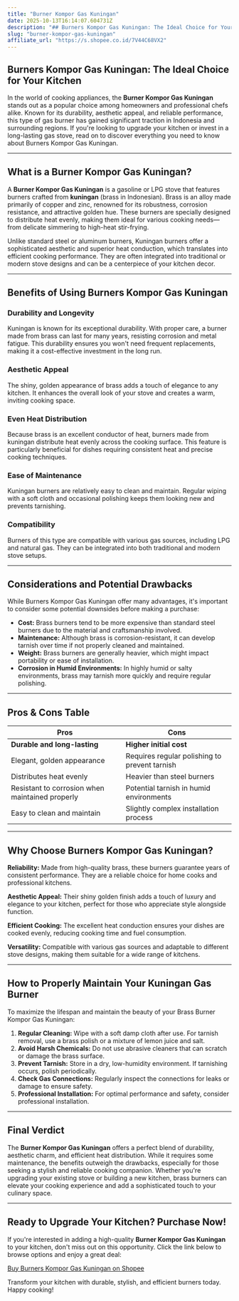 ```yaml
---
title: "Burner Kompor Gas Kuningan"
date: 2025-10-13T16:14:07.604731Z
description: "## Burners Kompor Gas Kuningan: The Ideal Choice for Your Kitchen..."
slug: "burner-kompor-gas-kuningan"
affiliate_url: "https://s.shopee.co.id/7V44C68VX2"
---
```

## Burners Kompor Gas Kuningan: The Ideal Choice for Your Kitchen

In the world of cooking appliances, the **Burner Kompor Gas Kuningan** stands out as a popular choice among homeowners and professional chefs alike. Known for its durability, aesthetic appeal, and reliable performance, this type of gas burner has gained significant traction in Indonesia and surrounding regions. If you're looking to upgrade your kitchen or invest in a long-lasting gas stove, read on to discover everything you need to know about Burners Kompor Gas Kuningan.

---

## What is a Burner Kompor Gas Kuningan?

A **Burner Kompor Gas Kuningan** is a gasoline or LPG stove that features burners crafted from **kuningan** (brass in Indonesian). Brass is an alloy made primarily of copper and zinc, renowned for its robustness, corrosion resistance, and attractive golden hue. These burners are specially designed to distribute heat evenly, making them ideal for various cooking needs—from delicate simmering to high-heat stir-frying.

Unlike standard steel or aluminum burners, Kuningan burners offer a sophisticated aesthetic and superior heat conduction, which translates into efficient cooking performance. They are often integrated into traditional or modern stove designs and can be a centerpiece of your kitchen decor.

---

## Benefits of Using Burners Kompor Gas Kuningan

### Durability and Longevity

Kuningan is known for its exceptional durability. With proper care, a burner made from brass can last for many years, resisting corrosion and metal fatigue. This durability ensures you won't need frequent replacements, making it a cost-effective investment in the long run.

### Aesthetic Appeal

The shiny, golden appearance of brass adds a touch of elegance to any kitchen. It enhances the overall look of your stove and creates a warm, inviting cooking space.

### Even Heat Distribution

Because brass is an excellent conductor of heat, burners made from kuningan distribute heat evenly across the cooking surface. This feature is particularly beneficial for dishes requiring consistent heat and precise cooking techniques.

### Ease of Maintenance

Kuningan burners are relatively easy to clean and maintain. Regular wiping with a soft cloth and occasional polishing keeps them looking new and prevents tarnishing.

### Compatibility

Burners of this type are compatible with various gas sources, including LPG and natural gas. They can be integrated into both traditional and modern stove setups.

---

## Considerations and Potential Drawbacks

While Burners Kompor Gas Kuningan offer many advantages, it's important to consider some potential downsides before making a purchase:

- **Cost:** Brass burners tend to be more expensive than standard steel burners due to the material and craftsmanship involved.
- **Maintenance:** Although brass is corrosion-resistant, it can develop tarnish over time if not properly cleaned and maintained.
- **Weight:** Brass burners are generally heavier, which might impact portability or ease of installation.
- **Corrosion in Humid Environments:** In highly humid or salty environments, brass may tarnish more quickly and require regular polishing.

---

## Pros & Cons Table

| Pros                                          | Cons                                              |
|----------------------------------------------|--------------------------------------------------|
| **Durable and long-lasting**                | **Higher initial cost**                        |
| Elegant, golden appearance                   | Requires regular polishing to prevent tarnish|
| Distributes heat evenly                     | Heavier than steel burners                     |
| Resistant to corrosion when maintained properly | Potential tarnish in humid environments  |
| Easy to clean and maintain                   | Slightly complex installation process        |

---

## Why Choose Burners Kompor Gas Kuningan?

**Reliability:** Made from high-quality brass, these burners guarantee years of consistent performance. They are a reliable choice for home cooks and professional kitchens.

**Aesthetic Appeal:** Their shiny golden finish adds a touch of luxury and elegance to your kitchen, perfect for those who appreciate style alongside function.

**Efficient Cooking:** The excellent heat conduction ensures your dishes are cooked evenly, reducing cooking time and fuel consumption.

**Versatility:** Compatible with various gas sources and adaptable to different stove designs, making them suitable for a wide range of kitchens.

---

## How to Properly Maintain Your Kuningan Gas Burner

To maximize the lifespan and maintain the beauty of your Brass Burner Kompor Gas Kuningan:

1. **Regular Cleaning:** Wipe with a soft damp cloth after use. For tarnish removal, use a brass polish or a mixture of lemon juice and salt.
2. **Avoid Harsh Chemicals:** Do not use abrasive cleaners that can scratch or damage the brass surface.
3. **Prevent Tarnish:** Store in a dry, low-humidity environment. If tarnishing occurs, polish periodically.
4. **Check Gas Connections:** Regularly inspect the connections for leaks or damage to ensure safety.
5. **Professional Installation:** For optimal performance and safety, consider professional installation.

---

## Final Verdict

The **Burner Kompor Gas Kuningan** offers a perfect blend of durability, aesthetic charm, and efficient heat distribution. While it requires some maintenance, the benefits outweigh the drawbacks, especially for those seeking a stylish and reliable cooking companion. Whether you're upgrading your existing stove or building a new kitchen, brass burners can elevate your cooking experience and add a sophisticated touch to your culinary space.

---

## Ready to Upgrade Your Kitchen? Purchase Now!

If you're interested in adding a high-quality **Burner Kompor Gas Kuningan** to your kitchen, don't miss out on this opportunity. Click the link below to browse options and enjoy a great deal:

[Buy Burners Kompor Gas Kuningan on Shopee](https://s.shopee.co.id/7V44C68VX2)

Transform your kitchen with durable, stylish, and efficient burners today. Happy cooking!